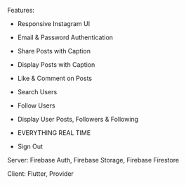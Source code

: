 Features:

  * Responsive Instagram UI
  
  * Email & Password Authentication
  
  * Share Posts with Caption
  
  * Display Posts with Caption
  
  * Like & Comment on Posts
  
  * Search Users
  
  * Follow Users
  
  * Display User Posts, Followers & Following
  
  * EVERYTHING REAL TIME
  
  * Sign Out




Server: Firebase Auth, Firebase Storage, Firebase Firestore

Client: Flutter, Provider
